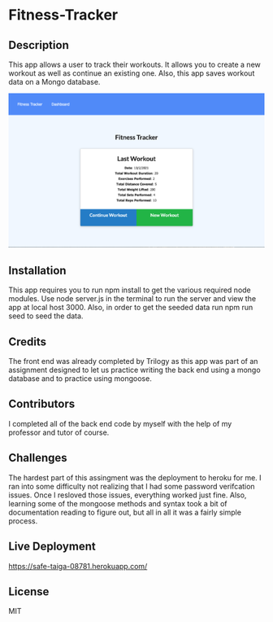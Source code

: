 # Fitness-Tracker

## Description 
This app allows a user to track their workouts. It allows you to create a new workout as well as continue an existing one. Also, this app saves workout data on a Mongo database. 

![Fitness-Tracker](./Fitness.png)

## Installation 
This app requires you to run npm install to get the various required node modules. Use node server.js in the terminal to run the server and view the app at local host 3000. Also, in order to get the seeded data run npm run seed to seed the data.

## Credits 
The front end was already completed by Trilogy as this app was part of an assignment designed to let us practice writing the back end using a mongo database and to practice using mongoose. 

## Contributors 
I completed all of the back end code by myself with the help of my professor and tutor of course. 

## Challenges 
The hardest part of this assingment was the deployment to heroku for me. I ran into some difficulty not realizing that I had some password verifcation issues. Once I resloved those issues, everything worked just fine. Also, learning some of the mongoose methods and syntax took a bit of documentation reading to figure out, but all in all it was a fairly simple process.

## Live Deployment 
https://safe-taiga-08781.herokuapp.com/

## License 
MIT
